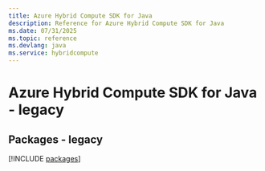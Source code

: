 ```yaml
---
title: Azure Hybrid Compute SDK for Java
description: Reference for Azure Hybrid Compute SDK for Java
ms.date: 07/31/2025
ms.topic: reference
ms.devlang: java
ms.service: hybridcompute
---
```

# Azure Hybrid Compute SDK for Java - legacy
## Packages - legacy
[!INCLUDE [packages](hybrid-compute-index.md)]